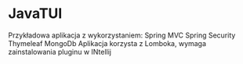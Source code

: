 # JavaTUI
Przykładowa aplikacja z wykorzystaniem:  Spring MVC Spring Security Thymeleaf MongoDb Aplikacja korzysta z Lomboka, wymaga zainstalowania pluginu w INtellij
